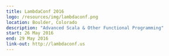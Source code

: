 ```yaml
---
title: LambdaConf 2016
logo: /resources/img/lambdaconf.png
location: Boulder, Colorado
description: "Advanced Scala & Other Functional Programming"
start: 26 May 2016
end: 29 May 2016
link-out: http://lambdaconf.us
---
```

